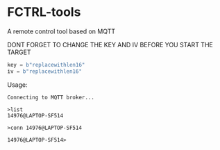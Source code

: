 # FCTRL-tools
A remote control tool based on MQTT

DONT FORGET TO CHANGE THE KEY AND IV BEFORE YOU START THE TARGET  
```python
key = b"replacewithlen16"
iv = b"replacewithlen16"
```
Usage:
```
Connecting to MQTT broker...

>list
14976@LAPTOP-SF514

>conn 14976@LAPTOP-SF514

14976@LAPTOP-SF514>
```
